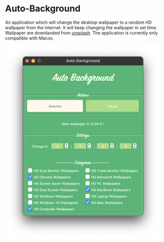 # Auto-Background

An application which will change the desktop wallpaper to a random HD wallpaper from the internet. It will keep changing the wallpaper in set time. Wallpaper are downlaoded from [unsplash](https://unsplash.com/). The application is currently only compatible with Macos. 

<p align='center'>
    <img src='https://github.com/Saadmairaj/Auto-Background/blob/master/screenshot.png' width=500>
</p>
